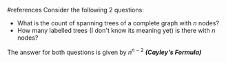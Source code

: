 #references 
Consider the following 2 questions:  
- What is the count of spanning trees of a complete graph with $n$ nodes?
- How many labelled trees (I don't know its meaning yet) is there with $n$ nodes?    

The answer for both questions is given by $n^{n - 2}$ ***(Cayley's Formula)***

